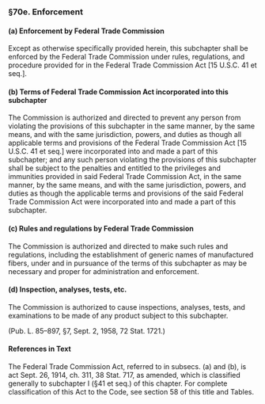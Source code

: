 ### §70e. Enforcement ###

#### (a) Enforcement by Federal Trade Commission ####

Except as otherwise specifically provided herein, this subchapter shall be enforced by the Federal Trade Commission under rules, regulations, and procedure provided for in the Federal Trade Commission Act [15 U.S.C. 41 et seq.].

#### (b) Terms of Federal Trade Commission Act incorporated into this subchapter ####

The Commission is authorized and directed to prevent any person from violating the provisions of this subchapter in the same manner, by the same means, and with the same jurisdiction, powers, and duties as though all applicable terms and provisions of the Federal Trade Commission Act [15 U.S.C. 41 et seq.] were incorporated into and made a part of this subchapter; and any such person violating the provisions of this subchapter shall be subject to the penalties and entitled to the privileges and immunities provided in said Federal Trade Commission Act, in the same manner, by the same means, and with the same jurisdiction, powers, and duties as though the applicable terms and provisions of the said Federal Trade Commission Act were incorporated into and made a part of this subchapter.

#### (c) Rules and regulations by Federal Trade Commission ####

The Commission is authorized and directed to make such rules and regulations, including the establishment of generic names of manufactured fibers, under and in pursuance of the terms of this subchapter as may be necessary and proper for administration and enforcement.

#### (d) Inspection, analyses, tests, etc. ####

The Commission is authorized to cause inspections, analyses, tests, and examinations to be made of any product subject to this subchapter.

(Pub. L. 85–897, §7, Sept. 2, 1958, 72 Stat. 1721.)

#### References in Text ####

The Federal Trade Commission Act, referred to in subsecs. (a) and (b), is act Sept. 26, 1914, ch. 311, 38 Stat. 717, as amended, which is classified generally to subchapter I (§41 et seq.) of this chapter. For complete classification of this Act to the Code, see section 58 of this title and Tables.